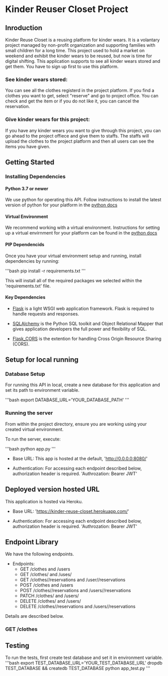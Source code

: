 # Kinder Reuser Closet Project

## Inroduction

Kinder Reuse Closet is a reusing platform for kinder wears. It is a volantary project managed by non-profit organization and supporting families with small children for a long time. 
This project used to hold a market on weekend and exhibit the kinder wears to be reused, but now is time for digital shifting. This application supports to see all kinder wears stored and get them.
You have to sign up first to use this platform.

### See kinder wears stored:

You can see all the clothes registerd in the project platform. If you find a clothes you want to get, select "reserve" and go to project office. You can check and get the item or if you do not like it, you can cancel the reservation.

### Give kinder wears for this project:

If you have any kinder wears you want to give through this project, you can go ahead to the project offiece and give them to staffs. The staffs will upload the clothes to the project platform and then all users can see the items you have given.

## Getting Started

### Installing Dependencies

#### Python 3.7 or newer

We use python for operating this API. Follow instructions to install the latest version of python for your platform in the [python docs](https://docs.python.org/3/using/unix.html#getting-and-installing-the-latest-version-of-python)

#### Virtual Environment

We recommend working with a virtual environment. Instructions for setting up a virtual envirnment for your platform can be found in the [python docs](https://packaging.python.org/guides/installing-using-pip-and-virtual-environments/)

#### PIP Dependencids

Once you have your virtual environment setup and running, install dependencies by running:

'''bash
pip install -r requirements.txt
'''

This will install all of the required packages we selected within the 'requirements.txt' file.

#### Key Dependencies

- [Flask](https://palletsprojects.com/p/flask/) is a light WSGI web application framework. Flask is required to handle requests and responses.

- [SQLAlchemy](https://www.sqlalchemy.org/) is the Python SQL toolkit and Object Relational Mapper that gives application developers the full power and flexibility of SQL.

- [Flask_CORS](https://flask-cors.readthedocs.io/en/latest/#) is the extention for handling Cross Origin Resource Sharing (CORS).

## Setup for local running

### Database Setup
For running this API in local, create a new database for this application and set its path to environment variable.

'''bash
export DATABASE_URL='YOUR_DATABASE_PATH'
'''

### Running the server
 From within the project directory, ensure you are working using your created virtual environment.

 To run the server, execute:

 '''bash
python app.py
 '''

- Base URL: This app is hosted at the default,
'http://0.0.0.0:8080/'

- Authentication: For accessing each endpoint described below, authorization header is required.
'Authrozation: Bearer JWT'

## Deployed version hosted URL

This application is hosted via Heroku.

- Base URL:
'https://kinder-reuse-closet.herokuapp.com/'

- Authentication: For accessing each endpoint described below, authorization header is required.
'Authrozation: Bearer JWT'

## Endpoint Library

We have the following endpoints.
- Endpoints:
  - GET /clothes and /users
  - GET /clothes/<id> and /uses/<id>
  - GET /clothes/<id>/reservations and /user/<id>/reservations
  - POST /clothes and /users
  - POST /clothes/<id>/reservations and /users/<id>/reservations
  - PATCH /clothes/<id> and /users/<id>
  - DELETE /clothes/<id> and /users/<id>
  - DELETE /clothes/<id>/reservations and /users/<id>/reservations

Details are described below.

### GET /clothes


## Testing
To run the tests, first create test database and set it in environment variable.
'''bash
export TEST_DATABASE_URL='YOUR_TEST_DATABASE_URL'
dropdb TEST_DATABASE && createdb TEST_DATABASE
python app_test.py
'''
